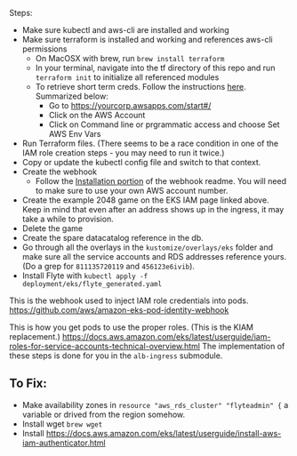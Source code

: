 
Steps:
- Make sure kubectl and aws-cli are installed and working
- Make sure terraform is installed and working and references aws-cli permissions
  - On MacOSX with brew, run `brew install terraform`
  - In your terminal, navigate into the tf directory of this repo and run `terraform init` to initialize all referenced modules
  - To retrieve short term creds. Follow the instructions [here](https://aws.amazon.com/blogs/security/aws-single-sign-on-now-enables-command-line-interface-access-for-aws-accounts-using-corporate-credentials). Summarized below:
    - Go to https://yourcorp.awsapps.com/start#/
    - Click on the AWS Account
    - Click on Command line or prgrammatic access and choose Set AWS Env Vars
- Run Terraform files. (There seems to be a race condition in one of the IAM role creation steps - you may need to run it twice.)
- Copy or update the kubectl config file and switch to that context.
- Create the webhook
  - Follow the [Installation portion](https://github.com/aws/amazon-eks-pod-identity-webhook/blob/master/README.md#installation) of the webhook readme.  You will need to make sure to use your own AWS account number.
- Create the example 2048 game on the EKS IAM page linked above. Keep in mind that even after an address shows up in the ingress, it may take a while to provision.
- Delete the game
- Create the spare datacatalog reference in the db.
- Go through all the overlays in the `kustomize/overlays/eks` folder and make sure all the service accounts and RDS addresses reference yours. (Do a grep for `811135720119` and `456123e6ivib`).
- Install Flyte with `kubectl apply -f deployment/eks/flyte_generated.yaml`

This is the webhook used to inject IAM role credentials into pods.
https://github.com/aws/amazon-eks-pod-identity-webhook

This is how you get pods to use the proper roles. (This is the KIAM replacement.)
https://docs.aws.amazon.com/eks/latest/userguide/iam-roles-for-service-accounts-technical-overview.html
The implementation of these steps is done for you in the `alb-ingress` submodule.




## To Fix:
* Make availability zones in `resource "aws_rds_cluster" "flyteadmin" {` a variable or drived from the region  somehow.
* Install wget `brew wget`
* Install https://docs.aws.amazon.com/eks/latest/userguide/install-aws-iam-authenticator.html

